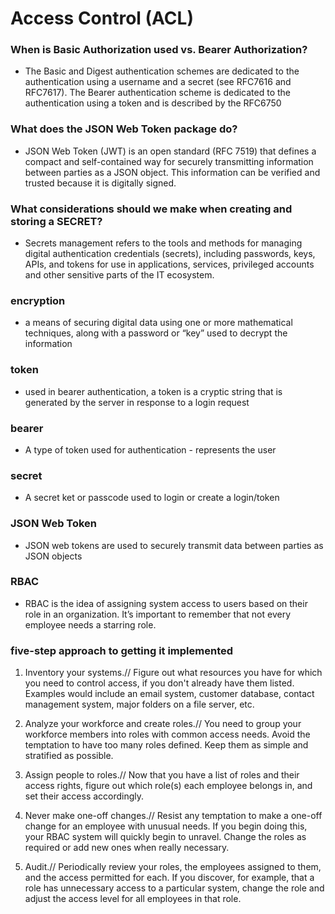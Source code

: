 # Access Control (ACL)


### When is Basic Authorization used vs. Bearer Authorization?
* The Basic and Digest authentication schemes are dedicated to the authentication using a username and a secret (see RFC7616 and RFC7617). The Bearer authentication scheme is dedicated to the authentication using a token and is described by the RFC6750

### What does the JSON Web Token package do?
* JSON Web Token (JWT) is an open standard (RFC 7519) that defines a compact and self-contained way for securely transmitting information between parties as a JSON object. This information can be verified and trusted because it is digitally signed.


### What considerations should we make when creating and storing a SECRET?
* Secrets management refers to the tools and methods for managing digital authentication credentials (secrets), including passwords, keys, APIs, and tokens for use in applications, services, privileged accounts and other sensitive parts of the IT ecosystem.

### encryption
* a means of securing digital data using one or more mathematical techniques, along with a password or “key” used to decrypt the information

### token
* used in bearer authentication, a token is a cryptic string that is generated by the server in response to a login request

### bearer
* A type of token used for authentication - represents the user

### secret
* A secret ket or passcode used to login or create a login/token

### JSON Web Token
* JSON web tokens are used to securely transmit data between parties as JSON objects

### RBAC
* RBAC is the idea of assigning system access to users based on their role in an organization. It’s important to remember that not every employee needs a starring role.

### five-step approach to getting it implemented
1. Inventory your systems.// Figure out what resources you have for which you need to control access, if you don't already have them listed. Examples would include an email system, customer database, contact management system, major folders on a file server, etc.
2. Analyze your workforce and create roles.// 
You need to group your workforce members into roles with common access needs.  Avoid the temptation to have too many roles defined. Keep them as simple and stratified as possible.
3. Assign people to roles.// Now that you have a list of roles and their access rights, figure out which role(s) each employee belongs in, and set their access accordingly.

4. Never make one-off changes.// Resist any temptation to make a one-off change for an employee with unusual needs. If you begin doing this, your RBAC system will quickly begin to unravel. Change the roles as required or add new ones when really necessary.

5. Audit.// Periodically review your roles, the employees assigned to them, and the access permitted for each. If you discover, for example, that a role has unnecessary access to a particular system, change the role and adjust the access level for all employees in that role.

